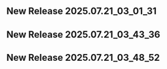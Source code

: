 ## New Release 2025.07.21_03_01_31
## New Release 2025.07.21_03_43_36
## New Release 2025.07.21_03_48_52
